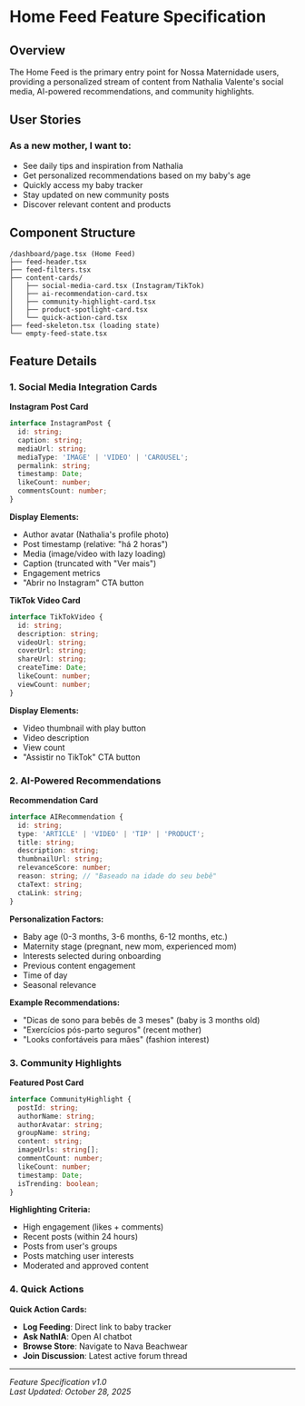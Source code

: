 # Home Feed Feature Specification

## Overview
The Home Feed is the primary entry point for Nossa Maternidade users, providing a personalized stream of content from Nathalia Valente's social media, AI-powered recommendations, and community highlights.

## User Stories

### As a new mother, I want to:
- See daily tips and inspiration from Nathalia
- Get personalized recommendations based on my baby's age
- Quickly access my baby tracker
- Stay updated on new community posts
- Discover relevant content and products

## Component Structure

```
/dashboard/page.tsx (Home Feed)
├── feed-header.tsx
├── feed-filters.tsx
├── content-cards/
│   ├── social-media-card.tsx (Instagram/TikTok)
│   ├── ai-recommendation-card.tsx
│   ├── community-highlight-card.tsx
│   ├── product-spotlight-card.tsx
│   └── quick-action-card.tsx
├── feed-skeleton.tsx (loading state)
└── empty-feed-state.tsx
```

## Feature Details

### 1. Social Media Integration Cards

**Instagram Post Card**
```typescript
interface InstagramPost {
  id: string;
  caption: string;
  mediaUrl: string;
  mediaType: 'IMAGE' | 'VIDEO' | 'CAROUSEL';
  permalink: string;
  timestamp: Date;
  likeCount: number;
  commentsCount: number;
}
```

**Display Elements:**
- Author avatar (Nathalia's profile photo)
- Post timestamp (relative: "há 2 horas")
- Media (image/video with lazy loading)
- Caption (truncated with "Ver mais")
- Engagement metrics
- "Abrir no Instagram" CTA button

**TikTok Video Card**
```typescript
interface TikTokVideo {
  id: string;
  description: string;
  videoUrl: string;
  coverUrl: string;
  shareUrl: string;
  createTime: Date;
  likeCount: number;
  viewCount: number;
}
```

**Display Elements:**
- Video thumbnail with play button
- Video description
- View count
- "Assistir no TikTok" CTA button

### 2. AI-Powered Recommendations

**Recommendation Card**
```typescript
interface AIRecommendation {
  id: string;
  type: 'ARTICLE' | 'VIDEO' | 'TIP' | 'PRODUCT';
  title: string;
  description: string;
  thumbnailUrl: string;
  relevanceScore: number;
  reason: string; // "Baseado na idade do seu bebê"
  ctaText: string;
  ctaLink: string;
}
```

**Personalization Factors:**
- Baby age (0-3 months, 3-6 months, 6-12 months, etc.)
- Maternity stage (pregnant, new mom, experienced mom)
- Interests selected during onboarding
- Previous content engagement
- Time of day
- Seasonal relevance

**Example Recommendations:**
- "Dicas de sono para bebês de 3 meses" (baby is 3 months old)
- "Exercícios pós-parto seguros" (recent mother)
- "Looks confortáveis para mães" (fashion interest)

### 3. Community Highlights

**Featured Post Card**
```typescript
interface CommunityHighlight {
  postId: string;
  authorName: string;
  authorAvatar: string;
  groupName: string;
  content: string;
  imageUrls: string[];
  commentCount: number;
  likeCount: number;
  timestamp: Date;
  isTrending: boolean;
}
```

**Highlighting Criteria:**
- High engagement (likes + comments)
- Recent posts (within 24 hours)
- Posts from user's groups
- Posts matching user interests
- Moderated and approved content

### 4. Quick Actions

**Quick Action Cards:**
- **Log Feeding**: Direct link to baby tracker
- **Ask NathIA**: Open AI chatbot
- **Browse Store**: Navigate to Nava Beachwear
- **Join Discussion**: Latest active forum thread

---

*Feature Specification v1.0*  
*Last Updated: October 28, 2025*
